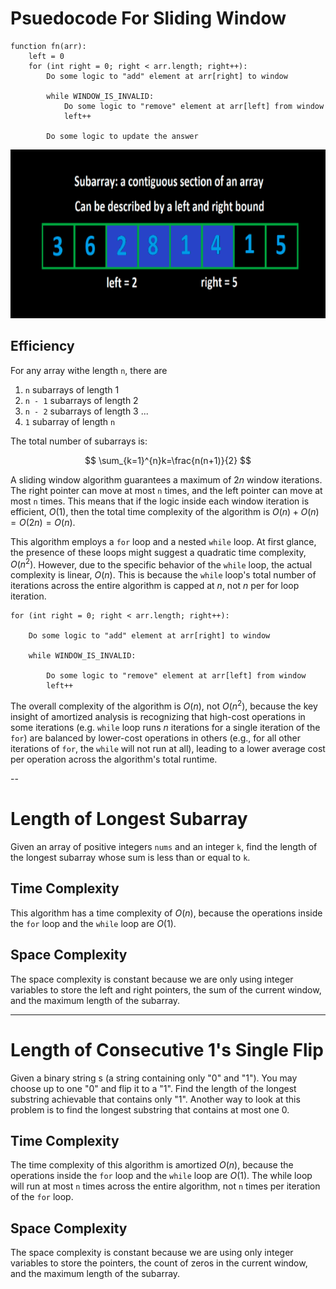 # Psuedocode For Sliding Window

```
function fn(arr):
    left = 0
    for (int right = 0; right < arr.length; right++):
        Do some logic to "add" element at arr[right] to window

        while WINDOW_IS_INVALID:
            Do some logic to "remove" element at arr[left] from window
            left++

        Do some logic to update the answer
```

<div style="text-align: center;">
    <img src="diagrams/sub_arrays.png" width="525" height="270">
</div>

## Efficiency

For any array withe length `n`, there are 

1. `n` subarrays of length 1
2. `n - 1` subarrays of length 2
3. `n - 2` subarrays of length 3
...
4. `1` subarray of length `n`

The total number of subarrays is:

$$
\sum_{k=1}^{n}k=\frac{n(n+1)}{2}
$$

A sliding window algorithm guarantees a maximum of $2n$ window iterations. The right pointer can move at most `n` times, and the left pointer can move at most `n` times. This means that if the logic inside each window iteration is efficient, $O(1)$, then the total time complexity of the algorithm is $O(n) + O(n) = O(2n) = O(n)$.

This algorithm employs a `for` loop and a nested `while` loop. At first glance, the presence of these loops might suggest a quadratic time complexity, $O\left(n^2\right)$. However, due to the specific behavior of the `while` loop, the actual complexity is linear, $O(n)$. This is because the `while` loop's total number of iterations across the entire algorithm is capped at $n$, not $n$ per for loop iteration.

```
for (int right = 0; right < arr.length; right++):

    Do some logic to "add" element at arr[right] to window

    while WINDOW_IS_INVALID:

        Do some logic to "remove" element at arr[left] from window
        left++
```

The overall complexity of the algorithm is $O(n)$, not $O\left(n^2\right)$, because the key insight of amortized analysis is recognizing that high-cost operations in some iterations (e.g. `while` loop runs $n$ iterations for a single iteration of the `for`) are balanced by lower-cost operations in others (e.g., for all other iterations of `for`, the `while` will not run at all), leading to a lower average cost per operation across the algorithm's total runtime.

--

# Length of Longest Subarray

 Given an array of positive integers `nums` and an integer `k`, find the length of the longest subarray whose sum is less than or equal to `k`. 

## Time Complexity

This algorithm has a time complexity of $O(n)$, because the operations inside the `for` loop and the `while` loop are $O(1)$.

## Space Complexity

The space complexity is constant because we are only using integer variables to store the left and right pointers, the sum of the current window, and the maximum length of the subarray.

---

# Length of Consecutive 1's Single Flip

Given a binary string s (a string containing only "0" and "1"). You may choose up to one "0" and flip it to a "1". Find the length of the longest substring achievable that contains only "1". Another way to look at this problem is to find the longest substring that contains at most one 0. 

## Time Complexity

The time complexity of this algorithm is amortized $O(n)$, because the operations inside the `for` loop and the `while` loop are $O(1)$. The while loop will run at most `n` times across the entire algorithm, not `n` times per iteration of the `for` loop.

## Space Complexity

The space complexity is constant because we are using only integer variables to store the pointers, the count of zeros in the current window, and the maximum length of the subarray.
